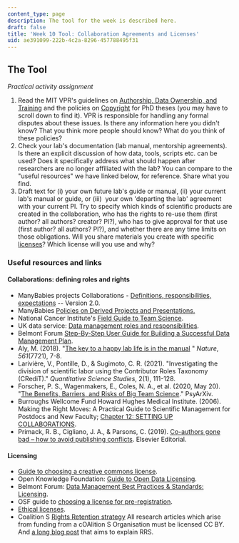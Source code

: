 ```yaml
---
content_type: page
description: The tool for the week is described here.
draft: false
title: 'Week 10 Tool: Collaboration Agreements and Licenses'
uid: ae391099-222b-4c2a-8296-457788495f31
---
```

## The Tool

*Practical activity assignment*

1. Read the MIT VPR's guidelines on [Authorship, Data Ownership, and Training](https://research.mit.edu/integrity-and-compliance/research-misconduct/best-practices-preventing-research-misconduct) and the policies on [Copyright](https://libraries.mit.edu/distinctive-collections/thesis-specs/#copyright) for PhD theses (you may have to scroll down to find it). VPR is responsible for handling any formal disputes about these issues. Is there any information here you didn't know? That you think more people should know? What do you think of these policies?
2. Check your lab's documentation (lab manual, mentorship agreements). Is there an explicit discussion of how data, tools, scripts etc. can be used? Does it specifically address what should happen after researchers are no longer affiliated with the lab? You can compare to the "useful resources" we have linked below, for reference. Share what you find. 
3. Draft text for (i) your own future lab's guide or manual, (ii) your current lab's manual or guide, or (iii)  your own 'departing the lab' agreement with your current PI. Try to specify which kinds of scientific products are created in the collaboration, who has the rights to re-use them (first author? all authors? creator? PI?), who has to give approval for that use (first author? all authors? PI?), and whether there are any time limits on those obligations. Will you share materials you create with specific [licenses](https://creativecommons.org/about/cclicenses/)? Which license will you use and why?

### Useful resources and links

#### Collaborations: defining roles and rights

- ManyBabies projects Collaborations - [Definitions, responsibilities, expectations](https://canvas.mit.edu/courses/16735/files/2628372?wrap=1) -- Version 2.0.
- ManyBabies [Policies on Derived Projects and Presentations.](https://manybabies.github.io/derived_presentations/)
- National Cancer Institute's [Field Guide to Team Science](https://www.cancer.gov/about-nci/organization/crs/research-initiatives/team-science-field-guide/collaboration-team-science-guide.pdf).
- UK data service: [Data management roles and responsibilities](https://ukdataservice.ac.uk/learning-hub/research-data-management/plan-to-share/roles-and-responsibilities/). 
- Belmont Forum [Step-By-Step User Guide for Building a Successful Data Management Plan](https://bfe-inf.github.io/toolkit/ddomp.html).
- Aly, M. (2018). "[The key to a happy lab life is in the manual](https://www.nature.com/articles/d41586-018-06167-w) " *Nature*, *561*(7721), 7-8.
- Larivière, V., Pontille, D., & Sugimoto, C. R. (2021). "Investigating the division of scientific labor using the Contributor Roles Taxonomy (CRediT)." *Quantitative Science Studies*, 2(1), 111-128.
- Forscher, P. S., Wagenmakers, E., Coles, N. A., et al. (2020, May 20). "[The Benefits, Barriers, and Risks of Big Team Science](https://psyarxiv.com/2mdxh)." PsyArXiv.
- Burroughs Wellcome Fund Howard Hughes Medical Institute. (2006). Making the Right Moves: A Practical Guide to Scientific Management for Postdocs and New Faculty; [Chapter 12: SETTING UP COLLABORATIONS](https://www.hhmi.org/sites/default/files/Educational%20Materials/Lab%20Management/Making%20the%20Right%20Moves/moves2_ch12.pdf).
- Primack, R. B., Cigliano, J. A., & Parsons, C. (2019). [Co-authors gone bad – how to avoid publishing conflicts](https://www.elsevier.com/connect/co-authors-gone-bad-how-to-avoid-publishing-conflicts). Elsevier Editorial.

#### Licensing

- [Guide to choosing a creative commons license](https://creativecommons.org/choose/%20).
- Open Knowledge Foundation: [Guide to Open Data Licensing](https://opendefinition.org/guide/data/).
- Belmont Forum: [Data Management Best Practices & Standards: Licensing](https://bfe-inf.github.io/toolkit/bp&s-licensing.html).
- OSF guide to [choosing a license for pre-registration](https://help.osf.io/hc/en-us/articles/360019739014-Licensing).
- [Ethical licenses](https://ethicalsource.dev/licenses/).
- Coalition S [Rights Retention strategy](https://www.coalition-s.org/rights-retention-strategy/) All research articles which arise from funding from a cOAlition S Organisation must be licensed CC BY. And [a long blog post](https://scholarlykitchen.sspnet.org/2021/02/17/rights-retention-strategy/) that aims to explain RRS.